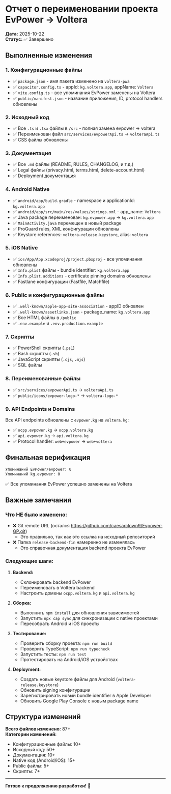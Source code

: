 # Отчет о переименовании проекта EvPower → Voltera

**Дата:** 2025-10-22  
**Статус:** ✅ Завершено

## Выполненные изменения

### 1. Конфигурационные файлы
- ✅ `package.json` - имя пакета изменено на `voltera-pwa`
- ✅ `capacitor.config.ts` - appId: `kg.voltera.app`, appName: `Voltera`
- ✅ `vite.config.ts` - все упоминания EvPower заменены на Voltera
- ✅ `public/manifest.json` - название приложения, ID, protocol handlers обновлены

### 2. Исходный код
- ✅ Все `.ts` и `.tsx` файлы в `/src` - полная замена evpower → voltera
- ✅ Переименован файл `src/services/evpowerApi.ts` → `volteraApi.ts`
- ✅ CSS файлы обновлены

### 3. Документация
- ✅ Все `.md` файлы (README, RULES, CHANGELOG, и т.д.)
- ✅ Legal файлы (privacy.html, terms.html, delete-account.html)
- ✅ Deployment документация

### 4. Android Native
- ✅ `android/app/build.gradle` - namespace и applicationId: `kg.voltera.app`
- ✅ `android/app/src/main/res/values/strings.xml` - app_name: `Voltera`
- ✅ Java package переименован: `kg.evpower.app` → `kg.voltera.app`
- ✅ `MainActivity.java` перемещен в новый package
- ✅ ProGuard rules, XML конфигурации обновлены
- ✅ Keystore references: `voltera-release.keystore`, alias: `voltera`

### 5. iOS Native
- ✅ `ios/App/App.xcodeproj/project.pbxproj` - все упоминания обновлены
- ✅ `Info.plist` файлы - bundle identifier: `kg.voltera.app`
- ✅ `Info.plist.additions` - certificate pinning domains обновлены
- ✅ Fastlane конфигурации (Fastfile, Matchfile)

### 6. Public и конфигурационные файлы
- ✅ `.well-known/apple-app-site-association` - appID обновлен
- ✅ `.well-known/assetlinks.json` - package_name: `kg.voltera.app`
- ✅ Все HTML файлы в `/public`
- ✅ `.env.example` и `.env.production.example`

### 7. Скрипты
- ✅ PowerShell скрипты (`.ps1`)
- ✅ Bash скрипты (`.sh`)
- ✅ JavaScript скрипты (`.cjs`, `.mjs`)
- ✅ SQL файлы

### 8. Переименованные файлы
- ✅ `src/services/evpowerApi.ts` → `volteraApi.ts`
- ✅ `public/icons/evpower-logo-*` → `voltera-logo-*`

### 9. API Endpoints и Domains
Все API endpoints обновлены с `evpower.kg` на `voltera.kg`:
- ✅ `ocpp.evpower.kg` → `ocpp.voltera.kg`
- ✅ `api.evpower.kg` → `api.voltera.kg`
- ✅ Protocol handler: `web+evpower` → `web+voltera`

## Финальная верификация

```bash
Упоминаний EvPower/evpower: 0
Упоминаний kg.evpower: 0
```

✅ Все упоминания EvPower успешно заменены на Voltera

## Важные замечания

### Что НЕ было изменено:
- ❌ Git remote URL (остался https://github.com/caesarclown9/Evpower-GP.git)
  - Это правильно, так как это ссылка на исходный репозиторий
- ❌ Папка `release-backend-fin` намеренно не изменялась
  - Это справочная документация backend проекта EvPower

### Следующие шаги:

1. **Backend:**
   - Склонировать backend EvPower
   - Переименовать в Voltera backend
   - Настроить домены `ocpp.voltera.kg` и `api.voltera.kg`

2. **Сборка:**
   - Выполнить `npm install` для обновления зависимостей
   - Запустить `npx cap sync` для синхронизации с native проектами
   - Пересобрать Android и iOS проекты

3. **Тестирование:**
   - Проверить сборку проекта: `npm run build`
   - Проверить TypeScript: `npm run typecheck`
   - Запустить тесты: `npm run test`
   - Протестировать на Android/iOS устройствах

4. **Deployment:**
   - Создать новые keystore файлы для Android (`voltera-release.keystore`)
   - Обновить signing конфигурации
   - Зарегистрировать новый bundle identifier в Apple Developer
   - Обновить Google Play Console с новым package name

## Структура изменений

**Всего файлов изменено:** 87+  
**Категории изменений:**
- Конфигурационные файлы: 10+
- Исходный код: 50+
- Документация: 10+
- Native код (Android/iOS): 15+
- Public файлы: 5+
- Скрипты: 7+

---

**Готово к продолжению разработки!** 🚀
